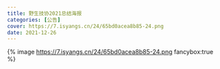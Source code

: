 ```yaml
---
title: 野生技协2021总结海报
categories: [公告]
cover: https://7.isyangs.cn/24/65bd0acea8b85-24.png
date: 2021-12-26
---
```


{% image https://7.isyangs.cn/24/65bd0acea8b85-24.png fancybox:true %}
